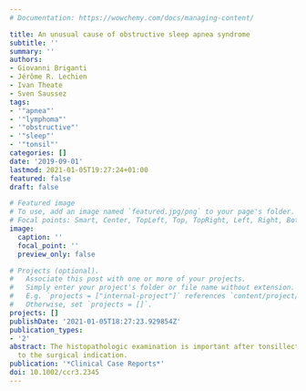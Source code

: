 ```yaml
---
# Documentation: https://wowchemy.com/docs/managing-content/

title: An unusual cause of obstructive sleep apnea syndrome
subtitle: ''
summary: ''
authors:
- Giovanni Briganti
- Jérôme R. Lechien
- Ivan Theate
- Sven Saussez
tags:
- '"apnea"'
- '"lymphoma"'
- '"obstructive"'
- '"sleep"'
- '"tonsil"'
categories: []
date: '2019-09-01'
lastmod: 2021-01-05T19:27:24+01:00
featured: false
draft: false

# Featured image
# To use, add an image named `featured.jpg/png` to your page's folder.
# Focal points: Smart, Center, TopLeft, Top, TopRight, Left, Right, BottomLeft, Bottom, BottomRight.
image:
  caption: ''
  focal_point: ''
  preview_only: false

# Projects (optional).
#   Associate this post with one or more of your projects.
#   Simply enter your project's folder or file name without extension.
#   E.g. `projects = ["internal-project"]` references `content/project/deep-learning/index.md`.
#   Otherwise, set `projects = []`.
projects: []
publishDate: '2021-01-05T18:27:23.929854Z'
publication_types:
- '2'
abstract: The histopathologic examination is important after tonsillectomy, irrespective
  to the surgical indication.
publication: '*Clinical Case Reports*'
doi: 10.1002/ccr3.2345
---
```

